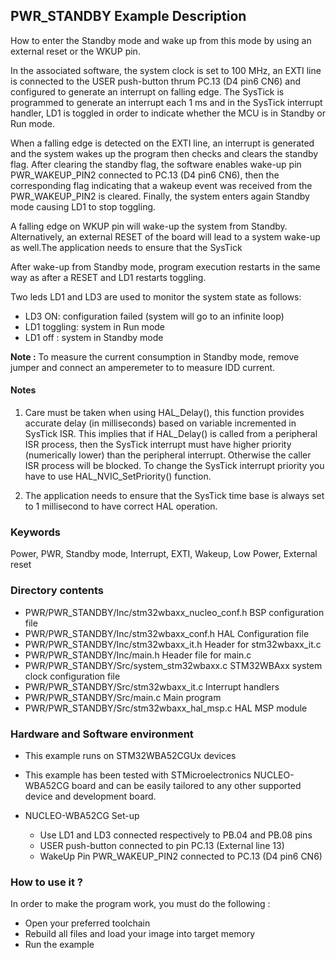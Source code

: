 ﻿## <b>PWR_STANDBY Example Description</b>

How to enter the Standby mode and wake up from this mode by using an external
reset or the WKUP pin.

In the associated software, the system clock is set to 100 MHz, an EXTI line
is connected to the USER push-button thrum PC.13 (D4 pin6 CN6) and configured to generate an
interrupt on falling edge.
The SysTick is programmed to generate an interrupt each 1 ms and in the SysTick
interrupt handler, LD1 is toggled in order to indicate whether the MCU is in Standby or Run mode.

When a falling edge is detected on the EXTI line, an interrupt is generated and the system wakes up
the program then checks and clears the standby flag.
After clearing the standby flag, the software enables wake-up pin PWR_WAKEUP_PIN2 connected to PC.13 (D4 pin6 CN6), then
the corresponding flag indicating that a wakeup event was received from the PWR_WAKEUP_PIN2 is cleared.
Finally, the system enters again Standby mode causing LD1 to stop toggling.

A falling edge on WKUP pin will wake-up the system from Standby.
Alternatively, an external RESET of the board will lead to a system wake-up as well.The application needs to ensure that the SysTick

After wake-up from Standby mode, program execution restarts in the same way as after
a RESET and LD1 restarts toggling.

Two leds LD1 and LD3 are used to monitor the system state as follows:

 - LD3 ON: configuration failed (system will go to an infinite loop)
 - LD1 toggling: system in Run mode
 - LD1 off : system in Standby mode

**Note :** To measure the current consumption in Standby mode, remove  jumper
      and connect an amperemeter to  to measure IDD current.

#### <b>Notes</b>

 1. Care must be taken when using HAL_Delay(), this function provides accurate delay (in milliseconds)
    based on variable incremented in SysTick ISR. This implies that if HAL_Delay() is called from
    a peripheral ISR process, then the SysTick interrupt must have higher priority (numerically lower)
    than the peripheral interrupt. Otherwise the caller ISR process will be blocked.
    To change the SysTick interrupt priority you have to use HAL_NVIC_SetPriority() function.

 2. The application needs to ensure that the SysTick time base is always set to 1 millisecond
    to have correct HAL operation.

### <b>Keywords</b>

Power, PWR, Standby mode, Interrupt, EXTI, Wakeup, Low Power, External reset

### <b>Directory contents</b>

  - PWR/PWR_STANDBY/Inc/stm32wbaxx_nucleo_conf.h  BSP configuration file
  - PWR/PWR_STANDBY/Inc/stm32wbaxx_conf.h         HAL Configuration file
  - PWR/PWR_STANDBY/Inc/stm32wbaxx_it.h           Header for stm32wbaxx_it.c
  - PWR/PWR_STANDBY/Inc/main.h                    Header file for main.c
  - PWR/PWR_STANDBY/Src/system_stm32wbaxx.c       STM32WBAxx system clock configuration file
  - PWR/PWR_STANDBY/Src/stm32wbaxx_it.c           Interrupt handlers
  - PWR/PWR_STANDBY/Src/main.c                    Main program
  - PWR/PWR_STANDBY/Src/stm32wbaxx_hal_msp.c      HAL MSP module

### <b>Hardware and Software environment</b> 

  - This example runs on STM32WBA52CGUx devices

  - This example has been tested with STMicroelectronics NUCLEO-WBA52CG
    board and can be easily tailored to any other supported device
    and development board.

  - NUCLEO-WBA52CG Set-up
    - Use LD1 and LD3 connected respectively to PB.04 and PB.08 pins
    - USER push-button connected to pin PC.13 (External line 13)
    - WakeUp Pin PWR_WAKEUP_PIN2 connected to PC.13 (D4 pin6 CN6)

### <b>How to use it ?</b> 

In order to make the program work, you must do the following :

 - Open your preferred toolchain
 - Rebuild all files and load your image into target memory
 - Run the example
